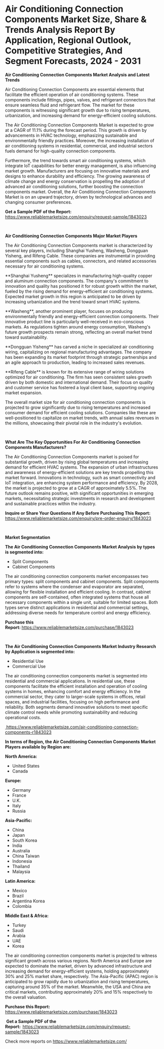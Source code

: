 <p><h1>Air Conditioning Connection Components Market Size, Share & Trends Analysis Report By Application, Regional Outlook, Competitive Strategies, And Segment Forecasts, 2024 - 2031</h1></p><p><strong>Air Conditioning Connection Components Market Analysis and Latest Trends</strong></p>
<p><p>Air Conditioning Connection Components are essential elements that facilitate the efficient operation of air conditioning systems. These components include fittings, pipes, valves, and refrigerant connectors that ensure seamless fluid and refrigerant flow. The market for these components is witnessing significant growth due to rising temperatures, urbanization, and increasing demand for energy-efficient cooling solutions.</p><p>The Air Conditioning Connection Components Market is expected to grow at a CAGR of 11.1% during the forecast period. This growth is driven by advancements in HVAC technology, emphasizing sustainable and environmentally friendly practices. Moreover, the increasing installation of air conditioning systems in residential, commercial, and industrial sectors fuels demand for high-quality connection components. </p><p>Furthermore, the trend towards smart air conditioning systems, which integrate IoT capabilities for better energy management, is also influencing market growth. Manufacturers are focusing on innovative materials and designs to enhance durability and efficiency. The growing awareness of climate change and energy conservation is propelling the adoption of advanced air conditioning solutions, further boosting the connection components market. Overall, the Air Conditioning Connection Components Market is on an upward trajectory, driven by technological advances and changing consumer preferences.</p></p>
<p><strong>Get a Sample PDF of the Report:&nbsp;</strong> <a href="https://www.reliablemarketsize.com/enquiry/request-sample/1843023?utm_campaign=2005&utm_medium=2&utm_source=Github&utm_content=ia&utm_term=01012025&utm_id=air-conditioning-connection-components">https://www.reliablemarketsize.com/enquiry/request-sample/1843023</a></p>
<p>&nbsp;</p>
<p><strong>Air Conditioning Connection Components Major Market Players</strong></p>
<p><p>The Air Conditioning Connection Components market is characterized by several key players, including Shanghai Yusheng, Washeng, Dongguan Yisheng, and Rifeng Cable. These companies are instrumental in providing essential components such as cables, connectors, and related accessories necessary for air conditioning systems.</p><p>**Shanghai Yusheng** specializes in manufacturing high-quality copper and aluminum connection components. The company's commitment to innovation and quality has positioned it for robust growth within the market, fueled by the rising demand for energy-efficient air conditioning systems. Expected market growth in this region is anticipated to be driven by increasing urbanization and the trend toward smart HVAC systems.</p><p>**Washeng**, another prominent player, focuses on producing environmentally friendly and energy-efficient connection components. Their innovative product line is particularly well-received in eco-conscious markets. As regulations tighten around energy consumption, Washeng's future growth prospects remain strong, reflecting an overall market trend toward sustainability.</p><p>**Dongguan Yisheng** has carved a niche in specialized air conditioning wiring, capitalizing on regional manufacturing advantages. The company has been expanding its market footprint through strategic partnerships and an agile approach to production, leading to increased sales revenues. </p><p>**Rifeng Cable** is known for its extensive range of wiring solutions optimized for air conditioning. The firm has seen consistent sales growth driven by both domestic and international demand. Their focus on quality and customer service has fostered a loyal client base, supporting ongoing market expansion.</p><p>The overall market size for air conditioning connection components is projected to grow significantly due to rising temperatures and increased consumer demand for efficient cooling solutions. Companies like these are well-positioned to capitalize on market trends, with annual sales revenues in the millions, showcasing their pivotal role in the industry's evolution.</p></p>
<p>&nbsp;</p>
<p><strong>What Are The Key Opportunities For Air Conditioning Connection Components Manufacturers?</strong></p>
<p><p>The Air Conditioning Connection Components market is poised for substantial growth, driven by rising global temperatures and increasing demand for efficient HVAC systems. The expansion of urban infrastructures and awareness of energy-efficient solutions are key trends propelling this market forward. Innovations in technology, such as smart connectivity and IoT integration, are enhancing system performance and efficiency. By 2028, the market is projected to grow at a CAGR of approximately 5.5%. The future outlook remains positive, with significant opportunities in emerging markets, necessitating strategic investments in research and development and sustainable practices within the industry.</p></p>
<p><strong>Inquire or Share Your Questions If Any Before Purchasing This Report:</strong> <a href="https://www.reliablemarketsize.com/enquiry/pre-order-enquiry/1843023?utm_campaign=2005&utm_medium=2&utm_source=Github&utm_content=ia&utm_term=01012025&utm_id=air-conditioning-connection-components">https://www.reliablemarketsize.com/enquiry/pre-order-enquiry/1843023</a></p>
<p>&nbsp;</p>
<p><strong>Market Segmentation</strong></p>
<p><strong>The Air Conditioning Connection Components Market Analysis by types is segmented into:</strong></p>
<p><ul><li>Split Components</li><li>Cabinet Components</li></ul></p>
<p><p>The air conditioning connection components market encompasses two primary types: split components and cabinet components. Split components refer to systems where the condenser and evaporator are separated, allowing for flexible installation and efficient cooling. In contrast, cabinet components are self-contained, often integrated systems that house all necessary components within a single unit, suitable for limited spaces. Both types serve distinct applications in residential and commercial settings, addressing diverse needs for temperature control and energy efficiency.</p></p>
<p><strong>Purchase this Report:&nbsp;</strong><a href="https://www.reliablemarketsize.com/purchase/1843023?utm_campaign=2005&utm_medium=2&utm_source=Github&utm_content=ia&utm_term=01012025&utm_id=air-conditioning-connection-components">https://www.reliablemarketsize.com/purchase/1843023</a></p>
<p>&nbsp;</p>
<p><strong>The Air Conditioning Connection Components Market Industry Research by Application is segmented into:</strong></p>
<p><ul><li>Residential Use</li><li>Commercial Use</li></ul></p>
<p><p>The air conditioning connection components market is segmented into residential and commercial applications. In residential use, these components facilitate the efficient installation and operation of cooling systems in homes, enhancing comfort and energy efficiency. In the commercial sector, they cater to larger-scale systems in offices, retail spaces, and industrial facilities, focusing on high performance and reliability. Both segments demand innovative solutions to meet specific climate control needs while promoting sustainability and reducing operational costs.</p></p>
<p><a href="https://www.reliablemarketsize.com/air-conditioning-connection-components-r1843023?utm_campaign=2005&utm_medium=2&utm_source=Github&utm_content=ia&utm_term=01012025&utm_id=air-conditioning-connection-components">&nbsp;https://www.reliablemarketsize.com/air-conditioning-connection-components-r1843023</a></p>
<p><strong>In terms of Region, the Air Conditioning Connection Components Market Players available by Region are:</strong></p>
<p>
    <p> <strong> North America: </strong>
        <ul>
            <li>United States</li>
            <li>Canada</li>
        </ul>
        </p> 
    <p> <strong> Europe: </strong>
        <ul>
            <li>Germany</li>
            <li>France</li>
            <li>U.K.</li>
            <li>Italy</li>
            <li>Russia</li>
        </ul>
        </p> 
    <p> <strong> Asia-Pacific: </strong>
        <ul>
            <li>China</li>
            <li>Japan</li>
            <li>South Korea</li>
            <li>India</li>
            <li>Australia</li>
            <li>China Taiwan</li>
            <li>Indonesia</li>
            <li>Thailand</li>
            <li>Malaysia</li>
        </ul>
        </p> 
    <p> <strong> Latin America: </strong>
        <ul>
            <li>Mexico</li>
            <li>Brazil</li>
            <li>Argentina Korea</li>
            <li>Colombia</li>
        </ul>
        </p> 
    <p> <strong> Middle East & Africa: </strong>
        <ul>
            <li>Turkey</li>
            <li>Saudi</li>
            <li>Arabia</li>
            <li>UAE</li>
            <li>Korea</li>
        </ul>
    </p>
    </p>
<p><p>The air conditioning connection components market is projected to witness significant growth across various regions. North America and Europe are expected to dominate the market, driven by advanced infrastructure and increasing demand for energy-efficient systems, holding approximately 30% and 25% market share, respectively. The Asia-Pacific (APAC) region is anticipated to grow rapidly due to urbanization and rising temperatures, capturing around 35% of the market. Meanwhile, the USA and China are critical markets, contributing approximately 20% and 15% respectively to the overall valuation.</p></p>
<p><strong>Purchase this Report: </strong><a href="https://www.reliablemarketsize.com/purchase/1843023?utm_campaign=2005&utm_medium=2&utm_source=Github&utm_content=ia&utm_term=01012025&utm_id=air-conditioning-connection-components">https://www.reliablemarketsize.com/purchase/1843023</a></p>
<p>&nbsp;<strong>Get a Sample PDF of the Report:&nbsp;&nbsp;</strong><a href="https://www.reliablemarketsize.com/enquiry/request-sample/1843023?utm_campaign=2005&utm_medium=2&utm_source=Github&utm_content=ia&utm_term=01012025&utm_id=air-conditioning-connection-components">https://www.reliablemarketsize.com/enquiry/request-sample/1843023</a></p>
<p><strong></strong></p>
<p>Check more reports on <a href="https://www.reliablemarketsize.com/?utm_campaign=2005&utm_medium=2&utm_source=Github&utm_content=ia&utm_term=01012025&utm_id=air-conditioning-connection-components">https://www.reliablemarketsize.com/</a></p>